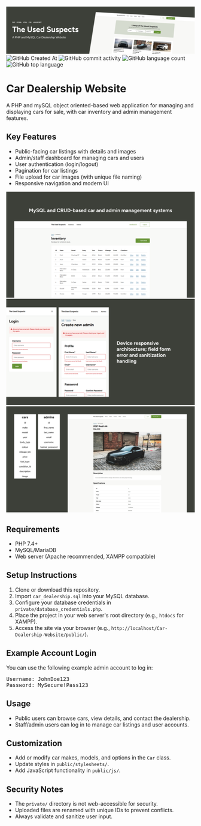 ![Banner](banner.png)
![GitHub Created At](https://img.shields.io/github/created-at/riku737/Car-Dealership-Website)
![GitHub commit activity](https://img.shields.io/github/commit-activity/t/Riku737/Car-Dealership-Website)
![GitHub language count](https://img.shields.io/github/languages/count/riku737/Car-Dealership-Website)
![GitHub top language](https://img.shields.io/github/languages/top/riku737/Car-Dealership-Website)

# Car Dealership Website

A PHP and mySQL object oriented-based web application for managing and displaying cars for sale, with car inventory and admin management features.

## Key Features

-   Public-facing car listings with details and images
-   Admin/staff dashboard for managing cars and users
-   User authentication (login/logout)
-   Pagination for car listings
-   File upload for car images (with unique file naming)
-   Responsive navigation and modern UI

![Inventory](inventory.png)
![Inventory](login.png)
![Inventory](crud.png)

## Requirements

-   PHP 7.4+
-   MySQL/MariaDB
-   Web server (Apache recommended, XAMPP compatible)

## Setup Instructions

1. Clone or download this repository.
2. Import `car_dealership.sql` into your MySQL database.
3. Configure your database credentials in `private/database_credentials.php`.
4. Place the project in your web server's root directory (e.g., `htdocs` for XAMPP).
5. Access the site via your browser (e.g., `http://localhost/Car-Dealership-Website/public/`).

## Example Account Login

You can use the following example admin account to log in:

<pre>
Username: JohnDoe123
Password: MySecure!Pass123
</pre>

## Usage

-   Public users can browse cars, view details, and contact the dealership.
-   Staff/admin users can log in to manage car listings and user accounts.

## Customization

-   Add or modify car makes, models, and options in the `Car` class.
-   Update styles in `public/stylesheets/`.
-   Add JavaScript functionality in `public/js/`.

## Security Notes

-   The `private/` directory is not web-accessible for security.
-   Uploaded files are renamed with unique IDs to prevent conflicts.
-   Always validate and sanitize user input.
